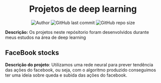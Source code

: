 <h1 align="center">
Projetos de deep learning  
</h1>
<p align="center">
  <img alt="Author" src= "https://img.shields.io/badge/author-ThiagoBenevides-orange">
  <img alt="GitHub last commit" src="https://img.shields.io/github/last-commit/ThiagoBenevides/deep_learning?style=plastic">
  <img alt= "GitHub repo size" src= "https://img.shields.io/github/repo-size/ThiagoBenevides/deep_learning">
 </p>

<p>
  <strong>Descrição:</strong> Os projetos neste repósitorio foram desenvolvidos durante meus estudos na área de deep learning
 </p>
 
 
 <div>
    <h2>
      FaceBook stocks
    </h2>
  
  <p><strong>Descrição do projeto</strong>: Utilizamos uma rede neural para prever tendência das ações do facebook, ou seja, com o algoritmo produzido conseguimos ter uma ideia sobre queda e subida das ações do facebook.</p>
 </div>
